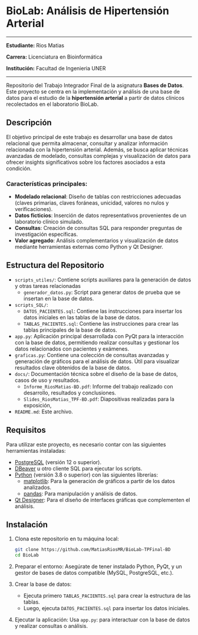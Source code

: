 # BioLab: Análisis de Hipertensión Arterial
---
**Estudiante:** Rios Matias

**Carrera:** Licenciatura en Bioinformática 

**Institución:** Facultad de Ingenieria UNER 

---




Repositorio del Trabajo Integrador Final de la asignatura **Bases de Datos**. Este proyecto se centra en la implementación y análisis de una base de datos para el estudio de la **hipertensión arterial** a partir de datos clínicos recolectados en el laboratorio BioLab.

## Descripción

El objetivo principal de este trabajo es desarrollar una base de datos relacional que permita almacenar, consultar y analizar información relacionada con la hipertensión arterial. Además, se busca aplicar técnicas avanzadas de modelado, consultas complejas y visualización de datos para ofrecer insights significativos sobre los factores asociados a esta condición.

### Características principales:

- **Modelado relacional**: Diseño de tablas con restricciones adecuadas (claves primarias, claves foráneas, unicidad, valores no nulos y verificaciones).
- **Datos ficticios**: Inserción de datos representativos provenientes de un laboratorio clínico simulado.
- **Consultas**: Creación de consultas SQL para responder preguntas de investigación específicas.
- **Valor agregado**: Análisis complementarios y visualización de datos mediante herramientas externas como Python y Qt Designer.

## Estructura del Repositorio
- `scripts_utiles/`: Contiene scripts auxiliares para la generación de datos y otras tareas relacionadas
    - `generador_datos.py`: Script para generar datos de prueba que se insertan en la base de datos.
- `scripts_SQL/`:
    - `DATOS_PACIENTES.sql`: Contiene las instrucciones para insertar los datos iniciales en las tablas de la base de datos. 
    - `TABLAS_PACIENTES.sql`: Contiene las instrucciones para crear las tablas principales de la base de datos.
- `app.py`: Aplicación principal desarrollada con PyQt para la interacción con la base de datos, permitiendo realizar consultas y gestionar los datos relacionados con pacientes y exámenes.
- `graficas.py`: Contiene una colección de consultas avanzadas y generación de gráficos para el análisis de datos. Útil para visualizar resultados clave obtenidos de la base de datos. 
- `docs/`: Documentación técnica sobre el diseño de la base de datos, casos de uso y resultados.
  - `Informe_RiosMatias-BD.pdf`: Informe del trabajo realizado con desarrollo, resultados y conclusiones.
  - `Slides_RiosMatias_TPF-BD.pdf`: Diapositivas realizadas para la exposición,
- `README.md`: Este archivo.

## Requisitos

Para utilizar este proyecto, es necesario contar con las siguientes herramientas instaladas:

- [PostgreSQL](https://www.postgresql.org/) (versión 12 o superior).
- [DBeaver](https://dbeaver.io/) u otro cliente SQL para ejecutar los scripts.
- [Python](https://www.python.org/) (versión 3.8 o superior) con las siguientes librerías:
  - [matplotlib](https://matplotlib.org/): Para la generación de gráficos a partir de los datos analizados.
  - [pandas](https://pandas.pydata.org/): Para manipulación y análisis de datos.
- [Qt Designer](https://doc.qt.io/qt-5/qtdesigner-manual.html): Para el diseño de interfaces gráficas que complementen el análisis.

## Instalación

1. Clona este repositorio en tu máquina local:
   ```bash
   git clone https://github.com/MatiasRiosMR/BioLab-TPFinal-BD
   cd BioLab
   
2. Preparar el entorno: Asegúrate de tener instalado Python, PyQt, y un gestor de bases de datos compatible (MySQL, PostgreSQL, etc.).

3. Crear la base de datos:
    - Ejecuta primero `TABLAS_PACIENTES.sql` para crear la estructura de las tablas.
    - Luego, ejecuta `DATOS_PACIENTES.sql` para insertar los datos iniciales.

4. Ejecutar la aplicación: Usa `app.py`: para interactuar con la base de datos y realizar consultas o análisis.
